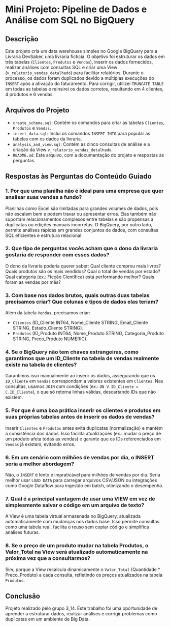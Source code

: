 # Mini Projeto: Pipeline de Dados e Análise com SQL no BigQuery

## Descrição
Este projeto cria um data warehouse simples no Google BigQuery para a Livraria DevSaber, uma livraria fictícia. O objetivo foi estruturar os dados em três tabelas (`Clientes`, `Produtos` e `Vendas`), inserir os dados fornecidos, realizar análises com consultas SQL e criar uma View (`v_relatorio_vendas_detalhado`) para facilitar relatórios. Durante o processo, os dados foram duplicados devido a múltiplas execuções do `INSERT` após a ativação do faturamento. Para corrigir, utilizei `TRUNCATE TABLE` em todas as tabelas e reinsirei os dados corretos, resultando em 4 clientes, 4 produtos e 6 vendas.

## Arquivos do Projeto
- `create_schema.sql`: Contém os comandos para criar as tabelas `Clientes`, `Produtos` e `Vendas`.
- `insert_data.sql`: Inclui os comandos `INSERT INTO` para popular as tabelas com os dados da livraria.
- `analysis_and_view.sql`: Contém as cinco consultas de análise e a criação da View `v_relatorio_vendas_detalhado`.
- `README.md`: Este arquivo, com a documentação do projeto e respostas às perguntas.

## Respostas às Perguntas do Conteúdo Guiado

### 1. Por que uma planilha não é ideal para uma empresa que quer analisar suas vendas a fundo?
Planilhas como Excel são limitadas para grandes volumes de dados, pois não escalam bem e podem travar ou apresentar erros. Elas também não suportam relacionamentos complexos entre tabelas e são propensas a duplicatas ou edições manuais incorretas. O BigQuery, por outro lado, permite análises rápidas em grandes conjuntos de dados, com consultas SQL eficientes e estrutura relacional.

### 2. Que tipo de perguntas vocês acham que o dono da livraria gostaria de responder com esses dados?
O dono da livraria poderia querer saber: Qual cliente comprou mais livros? Quais produtos são os mais vendidos? Qual o total de vendas por estado? Qual categoria (ex.: Ficção Científica) está performando melhor? Quais foram as vendas por mês?

### 3. Com base nos dados brutos, quais outras duas tabelas precisamos criar? Que colunas e tipos de dados elas teriam?
Além da tabela `Vendas`, precisamos criar:
- `Clientes` (ID_Cliente INT64, Nome_Cliente STRING, Email_Cliente STRING, Estado_Cliente STRING).
- `Produtos` (ID_Produto INT64, Nome_Produto STRING, Categoria_Produto STRING, Preco_Produto NUMERIC).

### 4. Se o BigQuery não tem chaves estrangeiras, como garantimos que um ID_Cliente na tabela de vendas realmente existe na tabela de clientes?
Garantimos isso manualmente ao inserir os dados, assegurando que os `ID_Cliente` em `Vendas` correspondam a valores existentes em `Clientes`. Nas consultas, usamos `JOIN` com condições (ex.: `ON V.ID_Cliente = C.ID_Cliente`), o que só retorna linhas válidas, descartando IDs que não existem.

### 5. Por que é uma boa prática inserir os clientes e produtos em suas próprias tabelas antes de inserir os dados de vendas?
Inserir `Clientes` e `Produtos` antes evita duplicatas (normalização) e mantém a consistência dos dados. Isso facilita atualizações (ex.: mudar o preço de um produto afeta todas as vendas) e garante que os IDs referenciados em `Vendas` já existam, evitando erros.

### 6. Em um cenário com milhões de vendas por dia, o INSERT seria a melhor abordagem?
Não, o `INSERT` é lento e impraticável para milhões de vendas por dia. Seria melhor usar `LOAD DATA` para carregar arquivos CSV/JSON ou integrações como Google Dataflow para ingestão em batch, otimizando o desempenho.

### 7. Qual é a principal vantagem de usar uma VIEW em vez de simplesmente salvar o código em um arquivo de texto?
A View é uma tabela virtual armazenada no BigQuery, atualizada automaticamente com mudanças nos dados base. Isso permite consultas como uma tabela real, facilita o reuso sem copiar código e simplifica análises futuras.

### 8. Se o preço de um produto mudar na tabela Produtos, o Valor_Total na View será atualizado automaticamente na próxima vez que a consultarmos?
Sim, porque a View recalcula dinamicamente o `Valor_Total` (Quantidade * Preco_Produto) a cada consulta, refletindo os preços atualizados na tabela `Produtos`.

## Conclusão
Projeto realizado pelo grupo 3_14. Este trabalho foi uma oportunidade de aprender a estruturar dados, realizar análises e corrigir problemas como duplicatas em um ambiente de Big Data.